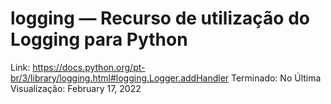 # logging — Recurso de utilização do Logging para Python

Link: https://docs.python.org/pt-br/3/library/logging.html#logging.Logger.addHandler
Terminado: No
Última Visualização: February 17, 2022